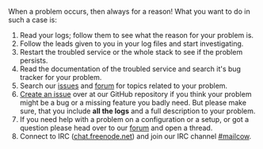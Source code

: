 When a problem occurs, then always for a reason! What you want to do in such a case is:

1. Read your logs; follow them to see what the reason for your problem is.
2. Follow the leads given to you in your log files and start investigating.
3. Restart the troubled service or the whole stack to see if the problem persists.
4. Read the documentation of the troubled service and search it's bug tracker for your problem.
5. Search our [issues](https://github.com/mailcow/mailcow-dockerized/issues) and [forum](https://forum.mailcow.email/) for topics related to your problem.
6. [Create an issue](https://github.com/mailcow/mailcow-dockerized/issues) over at our GitHub repository if you think your problem might be a bug or a missing feature you badly need. But please make sure, that you include **all the logs** and a full description to your problem.
7. If you need help with a problem on a configuration or a setup, or got a question please head over to our [forum](https://forum.mailcow.email/) and open a thread.
8. Connect to IRC ([chat.freenode.net](https://webchat.freenode.net/)) and join our IRC channel [#mailcow](irc://chat.freenode.net:6667/mailcow).
